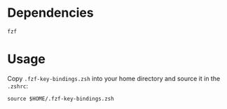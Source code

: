 # Dependencies

```
fzf
```

# Usage

Copy `.fzf-key-bindings.zsh` into your home directory and source it in the `.zshrc`:

```
source $HOME/.fzf-key-bindings.zsh
```
